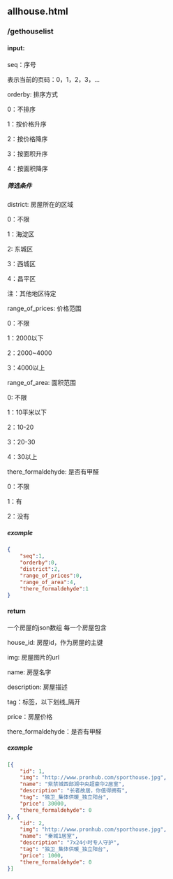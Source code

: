 ## allhouse.html
### /gethouselist
#### input: 

seq：序号

表示当前的页码：0，1，2，3，...

orderby: 排序方式

0：不排序

1：按价格升序

2：按价格降序

3：按面积升序

4：按面积降序

##### 筛选条件

district: 房屋所在的区域

0：不限

1：海淀区

2: 东城区

3：西城区

4：昌平区

注：其他地区待定

range_of_prices: 价格范围

0：不限

1：2000以下

2：2000~4000

3：4000以上

range_of_area: 面积范围

0: 不限

1：10平米以下

2：10-20

3：20-30

4：30以上

there_formaldehyde: 是否有甲醛

0：不限

1：有

2：没有

##### example
```json
{
    "seq":1,
    "orderby":0,
    "district":2,
    "range_of_prices":0,
    "range_of_area":4,
    "there_formaldehyde":1
}
```
#### return

一个房屋的json数组
每一个房屋包含

house_id: 房屋id，作为房屋的主键

img: 房屋图片的url

name: 房屋名字

description: 房屋描述

tag：标签，以下划线_隔开

price：房屋价格

there_formaldehyde：是否有甲醛

##### example
```json
[{
	"id": 1,
	"img": "http://www.pronhub.com/sporthouse.jpg",
	"name": "紫禁城西部湖中央超豪华2居室",
	"description": "长者故居，你值得拥有",
	"tag": "独卫_集体供暖_独立阳台",
	"price": 30000,
	"there_formaldehyde": 0
}, {
	"id": 2,
	"img": "http://www.pronhub.com/sporthouse.jpg",
	"name": "秦城1居室",
	"description": "7x24小时专人守护",
	"tag": "独卫_集体供暖_独立阳台",
	"price": 1000,
	"there_formaldehyde": 0
}]
```